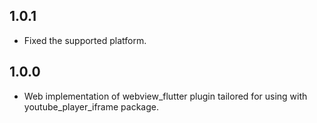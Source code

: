 ## 1.0.1
- Fixed the supported platform.

## 1.0.0
- Web implementation of webview_flutter plugin tailored for using with youtube_player_iframe package.
